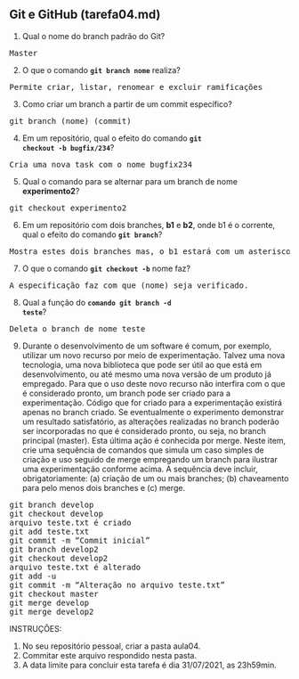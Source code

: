 ## Git e GitHub (tarefa04.md)

1. Qual o nome do branch padrão do Git?
<pre>Master</pre>

2. O que o comando **<code>git branch nome</code>** realiza?
<pre>Permite criar, listar, renomear e excluir ramificações</pre>

3. Como criar um branch a partir de um commit específico?
<pre>git branch (nome) (commit)</pre>

4. Em um repositório, qual o efeito do comando **<code>git checkout -b bugfix/234</code>**?
<pre>Cria uma nova task com o nome bugfix234</pre>

5. Qual o comando para se alternar para um branch de nome **experimento2**?
<pre>git checkout experimento2</pre>

6. Em um repositório com dois branches, **b1** e **b2**, onde b1 é o corrente, qual o efeito do comando **<code>git branch</code>**?
<pre>Mostra estes dois branches mas, o b1 estará com um asterisco.</pre>

7. O que o comando **<code>git checkout -b</code>** nome faz?
<pre>A especificação faz com que (nome) seja verificado.</pre>

8. Qual a função do <code>**comando git branch -d teste</code>**?
<pre>Deleta o branch de nome teste</pre>

9. Durante o desenvolvimento de um software é comum, por exemplo, utilizar um novo recurso por meio de experimentação. Talvez uma nova tecnologia, uma nova biblioteca que pode ser útil ao que está em desenvolvimento, ou até mesmo uma nova versão de um produto já empregado. Para que o uso deste novo recurso não interfira com o que é considerado pronto, um branch pode ser criado para a experimentação. Código que for criado para a experimentação existirá apenas no branch criado. Se eventualmente o experimento demonstrar um resultado satisfatório, as alterações realizadas no branch poderão ser incorporadas no que é considerado pronto, ou seja, no branch principal (master). Esta última ação é conhecida por merge. Neste item, crie uma sequência de comandos que simula um caso simples de criação e uso seguido de merge empregando um branch para ilustrar uma experimentação conforme acima. A sequência deve incluir, obrigatoriamente: (a) criação de um ou mais branches; (b) chaveamento para pelo menos dois branches e (c) merge.

<pre>
git branch develop
git checkout develop
arquivo teste.txt é criado
git add teste.txt
git commit -m “Commit inicial”
git branch develop2
git checkout develop2
arquivo teste.txt é alterado
git add -u
git commit -m “Alteração no arquivo teste.txt”
git checkout master 
git merge develop
git merge develop2
</pre>

INSTRUÇÕES:

1. No seu repositório pessoal, criar a pasta aula04.
2. Commitar este arquivo respondido nesta pasta.
3. A data limite para concluir esta tarefa é dia 31/07/2021, as 23h59min.